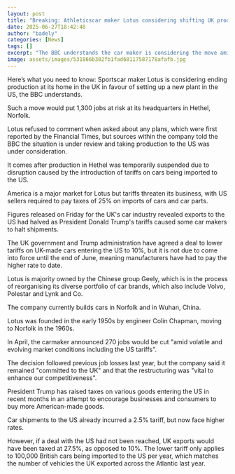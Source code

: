 ```yaml
---
layout: post
title: "Breaking: Athleticscar maker Lotus considering shifting UK production to US"
date: 2025-06-27T18:42:48
author: "badely"
categories: [News]
tags: []
excerpt: "The BBC understands the car maker is considering the move amid the introduction of US tariffs."
image: assets/images/531866b302fb1fad68117587178afafb.jpg
---
```


Here’s what you need to know: Sportscar maker Lotus is considering ending production at its home in the UK in favour of setting up a new plant in the US, the BBC understands.

Such a move would put 1,300 jobs at risk at its headquarters in Hethel, Norfolk. 

Lotus refused to comment when asked about any plans, which were first reported by the Financial Times, but sources within the company told the BBC the situation is under review and taking production to the US was under consideration.

It comes after production in Hethel was temporarily suspended due to disruption caused by the introduction of tariffs on cars being imported to the US.

America is a major market for Lotus but tariffs threaten its business, with US sellers required to pay taxes of 25% on imports of cars and car parts.

Figures released on Friday for the UK's car industry revealed exports to the US had halved as President Donald Trump's tariffs caused some car makers to halt shipments.

The UK government and Trump administration have agreed a deal to lower tariffs on UK-made cars entering the US to 10%, but it is not due to come into force until the end of June, meaning manufacturers have had to pay the higher rate to date.

Lotus is majority owned by the Chinese group Geely, which is in the process of reorganising its diverse portfolio of car brands, which also include Volvo, Polestar and Lynk and Co. 

The company currently builds cars in Norfolk and in Wuhan, China.

Lotus was founded in the early 1950s by engineer Colin Chapman, moving to Norfolk in the 1960s.

In April, the carmaker announced 270 jobs would be cut "amid volatile and evolving market conditions including the US tariffs".

The decision followed previous job losses last year, but the company said it remained "committed to the UK" and that the restructuring was "vital to enhance our competitiveness".

President Trump has raised taxes on various goods entering the US in recent months in an attempt to encourage businesses and consumers to buy more American-made goods.

Car shipments to the US already incurred a 2.5% tariff, but now face higher rates.

However, if a deal with the US had not been reached, UK exports would have been taxed at 27.5%, as opposed to 10%. The lower tariff only applies to 100,000 British cars being imported to the US per year, which matches the number of vehicles the UK exported across the Atlantic last year.

